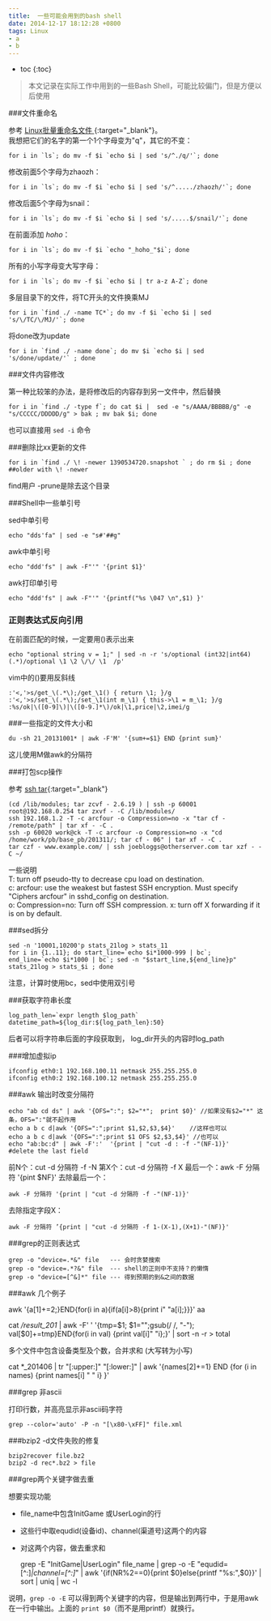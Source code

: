 ```yaml
---
title:  一些可能会用到的bash shell
date: 2014-12-17 18:12:28 +0800
tags: Linux
- a
- b
---
```


* toc 
{:toc}

> 本文记录在实际工作中用到的一些Bash Shell，可能比较偏门，但是方便以后使用

###文件重命名

参考 [Linux批量重命名文件 ](http://snailwarrior.blog.51cto.com/680306/139706){:target="_blank"}。  
我想把它们的名字的第一个1个字母变为"q"，其它的不变： 

    for i in `ls`; do mv -f $i `echo $i | sed 's/^./q/'`; done
    
修改前面5个字母为zhaozh：

    for i in `ls`; do mv -f $i `echo $i | sed 's/^...../zhaozh/'`; done
    
修改后面5个字母为snail：
    
    for i in `ls`; do mv -f $i `echo $i | sed 's/.....$/snail/'`; done
    
在前面添加 _hoho_：
    
    for i in `ls`; do mv -f $i `echo "_hoho_"$i`; done
    
所有的小写字母变大写字母：

    for i in `ls`; do mv -f $i `echo $i | tr a-z A-Z`; done
    
多层目录下的文件，将TC开头的文件换乘MJ

    for i in `find ./ -name TC*`; do mv -f $i `echo $i | sed 's/\/TC/\/MJ/'`; done
    
将done改为update
    
    for i in `find ./ -name done`; do mv $i `echo $i | sed 's/done/update/'` ; done
    
###文件内容修改

第一种比较笨的办法，是将修改后的内容存到另一文件中，然后替换

    for i in `find ./ -type f`; do cat $i |  sed -e "s/AAAA/BBBBB/g" -e "s/CCCCC/DDDDD/g" > bak ; mv bak $i; done

也可以直接用 `sed -i` 命令  

###删除比xx更新的文件   
    
    for i in `find ./ \! -newer 1390534720.snapshot ` ; do rm $i ; done   ##older with \! -newer
    
find用户 -prune是除去这个目录
    
###Shell中一些单引号

sed中单引号

    echo "dds'fa" | sed -e "s#'##g"
    
awk中单引号

    echo "ddd'fs" | awk -F"'" '{print $1}'
    
awk打印单引号

    echo "ddd'fs" | awk -F"'" '{printf("%s \047 \n",$1) }'
    
### 正则表达式反向引用

在前面匹配的时候，一定要用()表示出来

    echo "optional string v = 1;" | sed -n -r 's/optional (int32|int64) (.*)/optional \1 \2 \/\/ \1  /p'
    
vim中的()要用反斜线 

    :'<,'>s/get_\(.*\);/get_\1() { return \1; }/g        
    :'<,'>s/set_\(.*\);/set_\1(int m_\1) { this->\1 = m_\1; }/g
    :%s/ok|\([0-9]\)|\([0-9.]*\)/ok|\1,price|\2,imei/g
    
###一些指定的文件大小和

    du -sh 21_20131001* | awk -F'M' '{sum+=$1} END {print sum}'

这儿使用M做awk的分隔符

###打包scp操作

参考 [ssh tar](http://www.thingy-ma-jig.co.uk/blog/03-09-2008/using-tar-and-ssh-improve-scp-speeds){:target="_blank"}  

    (cd /lib/modules; tar zcvf - 2.6.19 ) | ssh -p 60001 root@192.168.0.254 tar zxvf - -C /lib/modules/
    ssh 192.168.1.2 -T -c arcfour -o Compression=no -x "tar cf - /remote/path" | tar xf - -C .
    ssh -p 60020 work@ck -T -c arcfour -o Compression=no -x "cd /home/work/pb/base_pb/201311/; tar cf - 06" | tar xf - -C .
    tar czf - www.example.com/ | ssh joebloggs@otherserver.com tar xzf - -C ~/

一些说明    
T: turn off pseudo-tty to decrease cpu load on destination.  
c: arcfour: use the weakest but fastest SSH encryption. Must specify "Ciphers arcfour" in sshd_config on destination.  
o: Compression=no: Turn off SSH compression.
x: turn off X forwarding if it is on by default.

###sed拆分

    sed -n '10001,10200'p stats_21log > stats_11
    for i in {1..11}; do start_line=`echo $i*1000-999 | bc`; end_line=`echo $i*1000 | bc`; sed -n "$start_line,${end_line}p" stats_21log > stats_$i ; done
    
注意，计算时使用bc，sed中使用双引号

###获取字符串长度

    log_path_len=`expr length $log_path`
    datetime_path=${log_dir:${log_path_len}:50}  

后者可以将字符串后面的字段获取到， log_dir开头的内容时log_path  

###增加虚拟ip

    ifconfig eth0:1 192.168.100.11 netmask 255.255.255.0
    ifconfig eth0:2 192.168.100.12 netmask 255.255.255.0
    
###awk 输出时改变分隔符

    echo "ab cd ds" | awk '{OFS=":"; $2="*";  print $0}' //如果没有$2="*" 这条，OFS=":"就不起作用
    echo a b c d|awk '{OFS=":";print $1,$2,$3,$4}'    //这样也可以
    echo a b c d|awk '{OFS=":";print $1 OFS $2,$3,$4}' //也可以
    echo "ab:bc:d" | awk -F':'  '{print | "cut -d : -f -"(NF-1)}'      #delete the last field
    
前N个：cut -d 分隔符 -f -N
第X个：cut -d 分隔符 -f X
最后一个：awk -F 分隔符 '{pint $NF}'
去除最后一个：

    awk -F 分隔符 '{print | "cut -d 分隔符 -f -"(NF-1)}'
    
去除指定字段X：

    awk -F 分隔符 ’{print | "cut -d 分隔符 -f 1-(X-1),(X+1)-"(NF)}' 
    
###grep的正则表达式

    grep -o "device=.*&" file   --- 会时贪婪搜索
    grep -o "device=.*?&" file  --- shell的正则中不支持？的懒惰
    grep -o "device=[^&]*" file --- 得到预期的到&之间的数据
    
###awk 几个例子

   awk '{a[$1]+=$2;}END{for(i in a){if(a[i]>8){print i" "a[i];}}}' aa

   cat */result_201* | awk -F' ' '{tmp=$1; $1="";gsub(/ /, "-"); val[$0]+=tmp}END{for(i in val) {print val[i]" "i};}' | sort -n -r > total 

多个文件中包含设备类型及个数，合并求和 (大写转为小写)

   cat *_201406 | tr "[:upper:]" "[:lower:]" | awk '{names[$2]+=$1} END {for (i in names) {print names[i] " " i} }'

###grep 非ascii

打印行数，并高亮显示非ascii码字符

    grep --color='auto' -P -n "[\x80-\xFF]" file.xml
    

###bzip2 -d文件失败的修复

    bzip2recover file.bz2
    bzip2 -d rec*.bz2 > file   

###grep两个关键字做去重

想要实现功能
* file_name中包含InitGame 或UserLogin的行
* 这些行中取equdid(设备id)、channel(渠道号)这两个的内容
* 对这两个内容，做去重求和

    grep  -E "InitGame|UserLogin" file_name | grep -o -E "equdid=[^:]*|channel=[^:]*" | awk '{if(NR%2==0){print $0}else{printf "%s:",$0}}' | sort | uniq | wc -l
    
说明，`grep -o -E` 可以得到两个关键字的内容，但是输出到两行中，于是用awk在一行中输出。上面的 `print $0`（而不是用printf）就换行。
